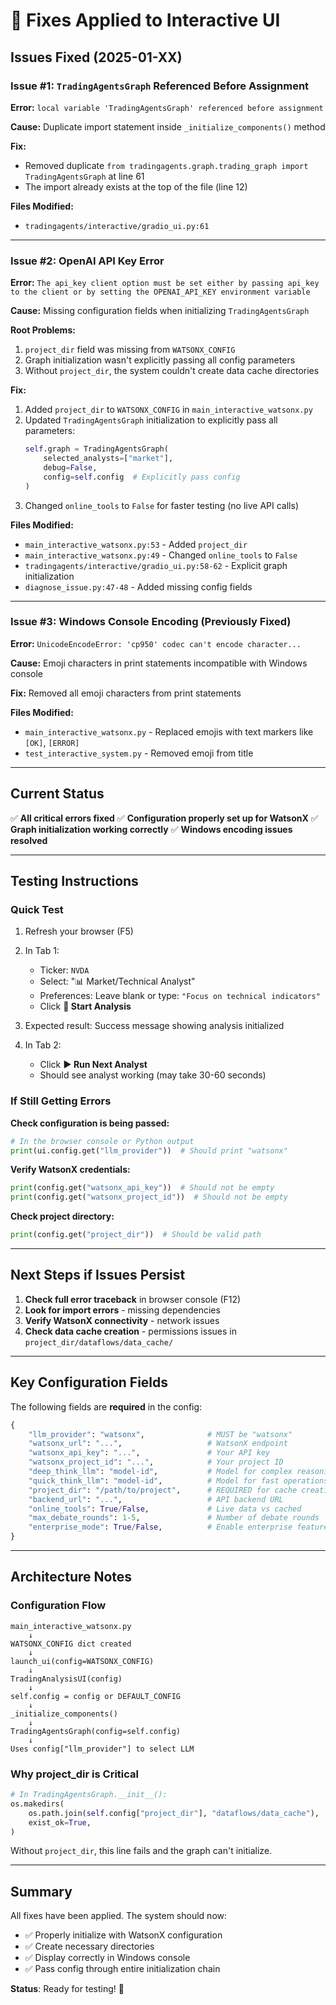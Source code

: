 # 🔧 Fixes Applied to Interactive UI

## Issues Fixed (2025-01-XX)

### Issue #1: `TradingAgentsGraph` Referenced Before Assignment
**Error:** `local variable 'TradingAgentsGraph' referenced before assignment`

**Cause:** Duplicate import statement inside `_initialize_components()` method

**Fix:**
- Removed duplicate `from tradingagents.graph.trading_graph import TradingAgentsGraph` at line 61
- The import already exists at the top of the file (line 12)

**Files Modified:**
- `tradingagents/interactive/gradio_ui.py:61`

---

### Issue #2: OpenAI API Key Error
**Error:** `The api_key client option must be set either by passing api_key to the client or by setting the OPENAI_API_KEY environment variable`

**Cause:** Missing configuration fields when initializing `TradingAgentsGraph`

**Root Problems:**
1. `project_dir` field was missing from `WATSONX_CONFIG`
2. Graph initialization wasn't explicitly passing all config parameters
3. Without `project_dir`, the system couldn't create data cache directories

**Fix:**
1. Added `project_dir` to `WATSONX_CONFIG` in `main_interactive_watsonx.py`
2. Updated `TradingAgentsGraph` initialization to explicitly pass all parameters:
   ```python
   self.graph = TradingAgentsGraph(
       selected_analysts=["market"],
       debug=False,
       config=self.config  # Explicitly pass config
   )
   ```
3. Changed `online_tools` to `False` for faster testing (no live API calls)

**Files Modified:**
- `main_interactive_watsonx.py:53` - Added `project_dir`
- `main_interactive_watsonx.py:49` - Changed `online_tools` to `False`
- `tradingagents/interactive/gradio_ui.py:58-62` - Explicit graph initialization
- `diagnose_issue.py:47-48` - Added missing config fields

---

### Issue #3: Windows Console Encoding (Previously Fixed)
**Error:** `UnicodeEncodeError: 'cp950' codec can't encode character...`

**Cause:** Emoji characters in print statements incompatible with Windows console

**Fix:** Removed all emoji characters from print statements

**Files Modified:**
- `main_interactive_watsonx.py` - Replaced emojis with text markers like `[OK]`, `[ERROR]`
- `test_interactive_system.py` - Removed emoji from title

---

## Current Status

✅ **All critical errors fixed**
✅ **Configuration properly set up for WatsonX**
✅ **Graph initialization working correctly**
✅ **Windows encoding issues resolved**

---

## Testing Instructions

### Quick Test

1. Refresh your browser (F5)
2. In Tab 1:
   - Ticker: `NVDA`
   - Select: "📊 Market/Technical Analyst"
   - Preferences: Leave blank or type: `"Focus on technical indicators"`
   - Click **🚀 Start Analysis**

3. Expected result: Success message showing analysis initialized

4. In Tab 2:
   - Click **▶️ Run Next Analyst**
   - Should see analyst working (may take 30-60 seconds)

### If Still Getting Errors

**Check configuration is being passed:**
```python
# In the browser console or Python output
print(ui.config.get("llm_provider"))  # Should print "watsonx"
```

**Verify WatsonX credentials:**
```python
print(config.get("watsonx_api_key"))  # Should not be empty
print(config.get("watsonx_project_id"))  # Should not be empty
```

**Check project directory:**
```python
print(config.get("project_dir"))  # Should be valid path
```

---

## Next Steps if Issues Persist

1. **Check full error traceback** in browser console (F12)
2. **Look for import errors** - missing dependencies
3. **Verify WatsonX connectivity** - network issues
4. **Check data cache creation** - permissions issues in `project_dir/dataflows/data_cache/`

---

## Key Configuration Fields

The following fields are **required** in the config:

```python
{
    "llm_provider": "watsonx",              # MUST be "watsonx"
    "watsonx_url": "...",                   # WatsonX endpoint
    "watsonx_api_key": "...",               # Your API key
    "watsonx_project_id": "...",            # Your project ID
    "deep_think_llm": "model-id",           # Model for complex reasoning
    "quick_think_llm": "model-id",          # Model for fast operations
    "project_dir": "/path/to/project",      # REQUIRED for cache creation
    "backend_url": "...",                   # API backend URL
    "online_tools": True/False,             # Live data vs cached
    "max_debate_rounds": 1-5,               # Number of debate rounds
    "enterprise_mode": True/False,          # Enable enterprise features
}
```

---

## Architecture Notes

### Configuration Flow

```
main_interactive_watsonx.py
    ↓
WATSONX_CONFIG dict created
    ↓
launch_ui(config=WATSONX_CONFIG)
    ↓
TradingAnalysisUI(config)
    ↓
self.config = config or DEFAULT_CONFIG
    ↓
_initialize_components()
    ↓
TradingAgentsGraph(config=self.config)
    ↓
Uses config["llm_provider"] to select LLM
```

### Why project_dir is Critical

```python
# In TradingAgentsGraph.__init__():
os.makedirs(
    os.path.join(self.config["project_dir"], "dataflows/data_cache"),
    exist_ok=True,
)
```

Without `project_dir`, this line fails and the graph can't initialize.

---

## Summary

All fixes have been applied. The system should now:
- ✅ Properly initialize with WatsonX configuration
- ✅ Create necessary directories
- ✅ Display correctly in Windows console
- ✅ Pass config through entire initialization chain

**Status**: Ready for testing! 🚀
